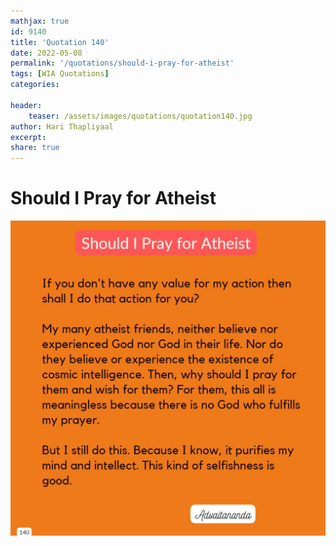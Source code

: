 ```yaml
---
mathjax: true
id: 9140
title: 'Quotation 140'
date: 2022-05-08
permalink: '/quotations/should-i-pray-for-atheist'
tags: [WIA Quotations] 
categories: 

header:
    teaser: /assets/images/quotations/quotation140.jpg
author: Hari Thapliyaal 
excerpt:
share: true 
---
```


# Should I Pray for Atheist

![Should I Pray for Atheist](/assets/images/quotations/quotation140.jpg)
